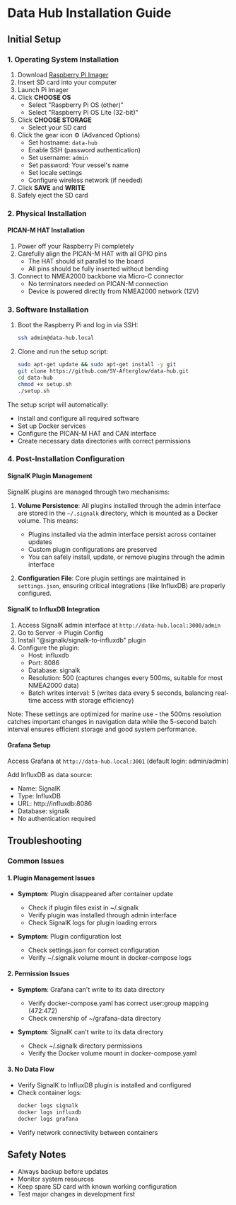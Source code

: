 # Data Hub Installation Guide

## Initial Setup

### 1. Operating System Installation
1. Download [Raspberry Pi Imager](https://www.raspberrypi.com/software/)
2. Insert SD card into your computer
3. Launch Pi Imager
4. Click **CHOOSE OS**
   - Select "Raspberry Pi OS (other)"
   - Select "Raspberry Pi OS Lite (32-bit)"
5. Click **CHOOSE STORAGE**
   - Select your SD card
6. Click the gear icon ⚙️ (Advanced Options)
   - Set hostname: `data-hub`
   - Enable SSH (password authentication)
   - Set username: `admin`
   - Set password: Your vessel's name
   - Set locale settings
   - Configure wireless network (if needed)
7. Click **SAVE** and **WRITE**
8. Safely eject the SD card

### 2. Physical Installation

#### PICAN-M HAT Installation
1. Power off your Raspberry Pi completely
2. Carefully align the PICAN-M HAT with all GPIO pins
   - The HAT should sit parallel to the board
   - All pins should be fully inserted without bending
3. Connect to NMEA2000 backbone via Micro-C connector
   - No terminators needed on PICAN-M connection
   - Device is powered directly from NMEA2000 network (12V)

### 3. Software Installation
1. Boot the Raspberry Pi and log in via SSH:
   ```bash
   ssh admin@data-hub.local
   ```

2. Clone and run the setup script:
   ```bash
   sudo apt-get update && sudo apt-get install -y git
   git clone https://github.com/SV-Afterglow/data-hub.git
   cd data-hub
   chmod +x setup.sh
   ./setup.sh
   ```

The setup script will automatically:
- Install and configure all required software
- Set up Docker services
- Configure the PICAN-M HAT and CAN interface
- Create necessary data directories with correct permissions

### 4. Post-Installation Configuration

#### SignalK Plugin Management
SignalK plugins are managed through two mechanisms:
1. **Volume Persistence**: All plugins installed through the admin interface are stored in the `~/.signalk` directory, which is mounted as a Docker volume. This means:
   - Plugins installed via the admin interface persist across container updates
   - Custom plugin configurations are preserved
   - You can safely install, update, or remove plugins through the admin interface

2. **Configuration File**: Core plugin settings are maintained in `settings.json`, ensuring critical integrations (like InfluxDB) are properly configured.

#### SignalK to InfluxDB Integration
1. Access SignalK admin interface at `http://data-hub.local:3000/admin`
2. Go to Server -> Plugin Config
3. Install "@signalk/signalk-to-influxdb" plugin
4. Configure the plugin:
   - Host: influxdb
   - Port: 8086
   - Database: signalk
   - Resolution: 500 (captures changes every 500ms, suitable for most NMEA2000 data)
   - Batch writes interval: 5 (writes data every 5 seconds, balancing real-time access with storage efficiency)

Note: These settings are optimized for marine use - the 500ms resolution catches important changes in navigation data while the 5-second batch interval ensures efficient storage and good system performance.

#### Grafana Setup
Access Grafana at `http://data-hub.local:3001` (default login: admin/admin)

Add InfluxDB as data source:
- Name: SignalK
- Type: InfluxDB
- URL: http://influxdb:8086
- Database: signalk
- No authentication required

## Troubleshooting

### Common Issues

#### 1. Plugin Management Issues
- **Symptom**: Plugin disappeared after container update
  - Check if plugin files exist in ~/.signalk
  - Verify plugin was installed through admin interface
  - Check SignalK logs for plugin loading errors

- **Symptom**: Plugin configuration lost
  - Check settings.json for correct configuration
  - Verify ~/.signalk volume mount in docker-compose logs

#### 2. Permission Issues
- **Symptom**: Grafana can't write to its data directory
  - Verify docker-compose.yaml has correct user:group mapping (472:472)
  - Check ownership of ~/grafana-data directory

- **Symptom**: SignalK can't write to its data directory
  - Check ~/.signalk directory permissions
  - Verify the Docker volume mount in docker-compose.yaml

#### 3. No Data Flow
- Verify SignalK to InfluxDB plugin is installed and configured
- Check container logs:
  ```bash
  docker logs signalk
  docker logs influxdb
  docker logs grafana
  ```
- Verify network connectivity between containers

## Safety Notes
- Always backup before updates
- Monitor system resources
- Keep spare SD card with known working configuration
- Test major changes in development first
